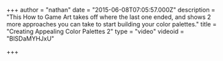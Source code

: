 +++
author = "nathan"
date = "2015-06-08T07:05:57.000Z"
description = "This How to Game Art takes off where the last one ended, and shows 2 more approaches you can take to start building your color palettes."
title = "Creating Appealing Color Palettes 2"
type = "video"
videoid = "BlSDaMYHJxU"

+++

